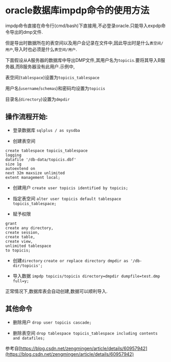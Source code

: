 # oracle数据库impdp命令的使用方法

impdp命令直接在命令行(cmd/bash)下直接用,不必登录oracle.只能导入expdp命令导出的dmp文件.

但是导出时数据所在的表空间以及用户会记录在文件中,因此导出时是什么`表空间/用户`,导入时也必须是什么`表空间/用户`.

下面假设从A服务器的数据库中导出DMP文件,其用户名为`topicis`.要将其导入B服务器,而B服务器没有此用户.示例中,

表空间(`tablespace`)设置为`topicis_tablespace`

用户名(`username`/`schemas`)和密码均设置为`topicis`

目录名(`directory`)设置为`dmpdir`


## 操作流程开始:

+ 登录数据库
`sqlplus / as sysdba`

+ 创建表空间
```
create tablespace topicis_tablespace
logging
datafile '/db-data/topicis.dbf' 
size 1g 
autoextend on 
next 32m maxsize unlimited 
extent management local;
```

+ 创建用户
`create user topicis identified by topicis;`

+ 指定表空间
`alter user topicis default tablespace topicis_tablespace;`

+ 赋予权限
```
grant 
create any directory,
create session,
create table,
create view,
unlimited tablespace
to topicis;
```

+ 创建`directory`
`create or replace directory dmpdir as '/db-dir/topicis';`

+ 导入数据
`impdp topicis/topicis directory=dmpdir dumpfile=test.dmp full=y;`


正常情况下,数据库表会自动创建,数据可以顺利导入.

## 其他命令

+ 删除用户
`drop user topicis cascade;`

+ 删除表空间
`drop tablespace topicis_tablespace including contents and datafiles;`



参考自[https://blog.csdn.net/zengmingen/article/details/60957942](https://blog.csdn.net/zengmingen/article/details/60957942)